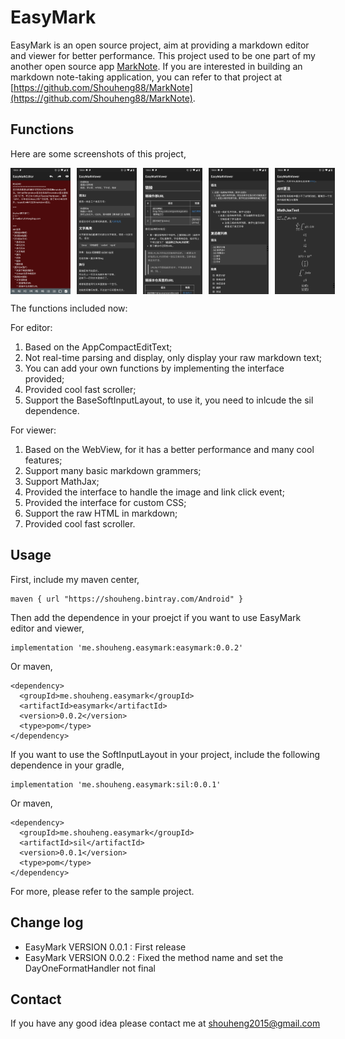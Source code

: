# EasyMark

EasyMark is an open source project, aim at providing a markdown editor and viewer for better performance. This project used to be one part of my another open source app [MarkNote](https://github.com/Shouheng88/MarkNote). If you are interested in building an markdown note-taking application, you can refer to that project at [https://github.com/Shouheng88/MarkNote](https://github.com/Shouheng88/MarkNote).

## Functions

Here are some screenshots of this project,

<div style="display:flex;" id="target">
<img  src="images/Screenshot_20181125-220420.jpg" width="19%" >
<img style="margin-left:10px;" src="images/Screenshot_20181125-220430.jpg" width="19%" >
<img style="margin-left:10px;" src="images/Screenshot_20181125-220438.jpg" width="19%" >
<img style="margin-left:10px;" src="images/Screenshot_20181125-220446.jpg" width="19%" >
<img style="margin-left:10px;" src="images/Screenshot_20181125-220454.jpg" width="19%" >
</div>

The functions included now:

For editor:

1. Based on the AppCompactEditText;
2. Not real-time parsing and display, only display your raw markdown text;
3. You can add your own functions by implementing the interface provided;
4. Provided cool fast scroller;
5. Support the BaseSoftInputLayout, to use it, you need to inlcude the sil dependence.

For viewer:

1. Based on the WebView, for it has a better performance and many cool features;
2. Support many basic markdown grammers;
3. Support MathJax;
4. Provided the interface to handle the image and link click event;
5. Provided the interface for custom CSS;
6. Support the raw HTML in markdown;
7. Provided cool fast scroller.

## Usage

First, include my maven center,

    maven { url "https://shouheng.bintray.com/Android" }

Then add the dependence in your proejct if you want to use EasyMark editor and viewer,

    implementation 'me.shouheng.easymark:easymark:0.0.2'

Or maven, 
	
	<dependency>
	  <groupId>me.shouheng.easymark</groupId>
	  <artifactId>easymark</artifactId>
	  <version>0.0.2</version>
	  <type>pom</type>
	</dependency>	
	
If you want to use the SoftInputLayout in your project, include the following dependence in your gradle,

	implementation 'me.shouheng.easymark:sil:0.0.1'

Or maven,

	<dependency>
	  <groupId>me.shouheng.easymark</groupId>
	  <artifactId>sil</artifactId>
	  <version>0.0.1</version>
	  <type>pom</type>
	</dependency>
	
For more, please refer to the sample project.

## Change log

- EasyMark VERSION 0.0.1 : First release
- EasyMark VERSION 0.0.2 : Fixed the method name and set the DayOneFormatHandler not final

## Contact

If you have any good idea please contact me at [shouheng2015@gmail.com](mailto:shuoheng2015@gmail.com)
